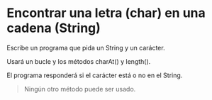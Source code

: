 # Encontrar una letra (char) en una cadena (String)

Escribe un programa que pida un String y un carácter. 

Usará un bucle y los métodos charAt() y length(). 

El programa responderá si el carácter está o no en el String.

>Ningún otro método puede ser usado.